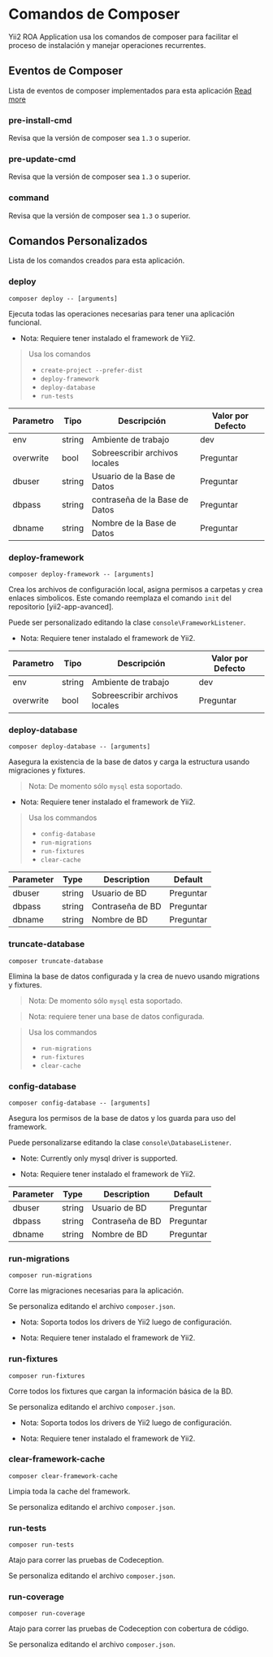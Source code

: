 Comandos de Composer
===================

Yii2 ROA Application usa los comandos de composer para facilitar el proceso de
instalación y manejar operaciones recurrentes.

Eventos de Composer
-------------------

Lista de eventos de composer implementados para esta aplicación
[Read more](https://getcomposer.org/doc/articles/scripts.md#event-names)

### pre-install-cmd

Revisa que la versión de composer sea `1.3` o superior.

### pre-update-cmd

Revisa que la versión de composer sea `1.3` o superior.

### command

Revisa que la versión de composer sea `1.3` o superior.

Comandos Personalizados
-----------------------

Lista de los comandos creados para esta aplicación.

### deploy

`composer deploy -- [arguments]`

Ejecuta todas las operaciones necesarias para tener una aplicación funcional.

* Nota: Requiere tener instalado el framework de Yii2.

> Usa los comandos
>
> * `create-project --prefer-dist`
> * `deploy-framework`
> * `deploy-database`
> * `run-tests`

Parametro |	Tipo   | Descripción                    | Valor por Defecto
--------- | ------ | ------------------------------ | -------
env       | string | Ambiente de trabajo            | dev
overwrite | bool   | Sobreescribir archivos locales |	Preguntar
dbuser    | string | Usuario de la Base de Datos    | Preguntar
dbpass    | string | contraseña de la Base de Datos | Preguntar
dbname    | string | Nombre de la Base de Datos     | Preguntar

### deploy-framework

`composer deploy-framework -- [arguments]`

Crea los archivos de configuración local, asigna permisos a carpetas y crea
enlaces simbolicos. Este comando reemplaza el comando `init` del repositorio
[yii2-app-avanced].

Puede ser personalizado editando la clase `console\FrameworkListener`.

* Nota: Requiere tener instalado el framework de Yii2.

Parametro |	Tipo   | Descripción                    | Valor por Defecto
--------- | ------ | ------------------------------ | -------
env       | string | Ambiente de trabajo            | dev
overwrite | bool   | Sobreescribir archivos locales |	Preguntar
 
### deploy-database

`composer deploy-database -- [arguments]`

Aasegura la existencia de la base de datos y carga la estructura usando migraciones y fixtures.

> Nota: De momento sólo `mysql` esta soportado.

* Nota: Requiere tener instalado el framework de Yii2.

> Usa los commandos
>
> * `config-database`
> * `run-migrations`
> * `run-fixtures`
> * `clear-cache`

Parameter |	Type   | Description      | Default
--------- | ------ | ---------------- | ---------
dbuser    | string | Usuario de BD    | Preguntar
dbpass    | string | Contraseña de BD | Preguntar
dbname    | string | Nombre de BD     | Preguntar

### truncate-database

`composer truncate-database`

Elimina la base de datos configurada y la crea de nuevo usando migrations y
fixtures.

> Nota: De momento sólo `mysql` esta soportado.

> Nota: requiere tener una base de datos configurada.

> Usa los commandos
>
> * `run-migrations`
> * `run-fixtures`
> * `clear-cache`

### config-database

`composer config-database -- [arguments]`

Asegura los permisos de la base de datos y los guarda para uso del framework.

Puede personalizarse editando la clase `console\DatabaseListener`.

* Note: Currently only mysql driver is supported.

* Nota: Requiere tener instalado el framework de Yii2.

Parameter |	Type   | Description      | Default
--------- | ------ | ---------------- | ---------
dbuser    | string | Usuario de BD    | Preguntar
dbpass    | string | Contraseña de BD | Preguntar
dbname    | string | Nombre de BD     | Preguntar

### run-migrations

`composer run-migrations`

Corre las migraciones necesarias para la aplicación.

Se personaliza editando el archivo `composer.json`.

* Nota: Soporta todos los drivers de Yii2 luego de configuración.

* Nota: Requiere tener instalado el framework de Yii2.

### run-fixtures

`composer run-fixtures`

Corre todos los fixtures que cargan la información básica de la BD.

Se personaliza editando el archivo `composer.json`.

* Nota: Soporta todos los drivers de Yii2 luego de configuración.

* Nota: Requiere tener instalado el framework de Yii2.

### clear-framework-cache

`composer clear-framework-cache`

Limpia toda la cache del framework.

Se personaliza editando el archivo `composer.json`.

### run-tests

`composer run-tests`

Atajo para correr las pruebas de Codeception.

Se personaliza editando el archivo `composer.json`.

### run-coverage

`composer run-coverage`

Atajo para correr las pruebas de Codeception con cobertura de código.

Se personaliza editando el archivo `composer.json`.
